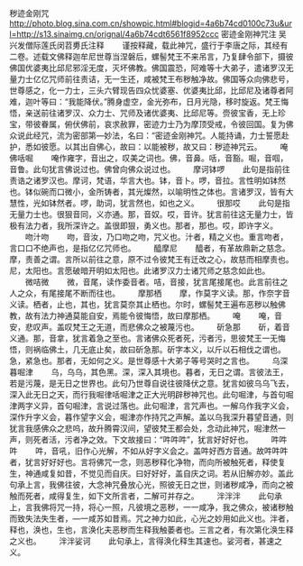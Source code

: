 秽迹金刚咒
http://photo.blog.sina.com.cn/showpic.html#blogid=4a6b74cd0100c73u&url=http://s13.sinaimg.cn/orignal/4a6b74cdt6561f8952ccc
密迹金刚神咒注
吴兴发僧际莲氏闵苕旉氏注释
　　谨按释藏，载此神咒，盛行于李唐之际，其经有二卷。述载文佛释迦牟尼世尊当涅磐后，螺髻梵王不来吊言，乃复肆令部下，摄彼佛国优婆夷比邱尼邪淫无度，灭坏佛教。佛国震恐，阿难等十大弟子，遣诸罗汉无量力士亿亿咒师前往责诘，无一生还，咸被梵王布秽触净故。佛国等众向佛悲号，世尊感之，化一力士，三头六臂现告四众忧婆塞、优婆夷比邱，比邱尼及诸尊者阿难，迦叶等曰：“我能降伏。”腾身虚空，金光弥布，日月光隐，移时旋返。梵王悔悟，亲送前往诸罗汉、众力士、咒师及诸优婆夷、比邱尼等。赍彼宝香，无上珍宝，带彼眷属，俯伏佛前，哀求赦罪，密迹力士乃为摩顶受戒，令彼回国。复为佛众说此经咒，流为密部第—妙法，名曰：“密迹金刚神咒。人能持诵，力士誓愿赴护，悉如彼愿。以其出自佛心，故曰：以能被秽，故又曰：秽迹神咒云。
　　唵佛咶啒
　　唵作雍字，音出之，叹美之词也。佛，音鼻。咶，音豁。啒，音啯，音鲁。此句犹言佛说过也。佛曾向佛众说过也。
　　摩诃钵啰
　　此句是指前往责诰之诸罗汉也。摩诃，梵语，华言大也。钵，音卜。啰，音拉。言性明如钵然也。钵似碗而口微小，金所铸者，其光燦然，以喻明性之体也。言诸罗汉，皆有大慧性，光如钵然者。啰，助词，犹言然也，如也之义。
　　很那哎
　　此句是指无量力士也。很狠音同，义亦通。那，音奴。哎，音许。犹言前往这无量力士，皆极有法力者，我所深许之。盖很即狠，勇义也。那者，那也。哎，即许字义。
　　吻汁吻
　　吻，音汝，乃口吻之吻，咒义也。汁者，精之义也。重言吻者，言口口不绝声也，是指亿亿咒师也。
　　醯摩尼
　　醯者，有革故鼎新之慈念。摩，责善之谓。言所以前往之意，原不过令彼梵王有迁改之心，故慈而相摩责也。尼，太阳也。言愿破暗开明如太阳也。此诸罗汉力士诸咒师之慈念如此也。
　　微咭微
　　微，音尾，读作委音者。咭，音接，犹言尾接尾也。此言前往之人之众，有尾接尾不断而往也。
　　摩那栖
　　摩，作莫字义读。那，作奈字音义读。栖者，止也，其也，犹言莫奈其止栖也。尔时，螺髻梵王遍布恶秽以触佛教，故有法力神通莫能自安，焉能令彼悔悟，故曰摩那栖。
　　唵
　　唵，音安，悲叹声。盖叹梵王之无道，而悲佛众之被蔑污也。
　　斫急那
　　斫，着音义通。那，音拿，犹言着急之至也。言诸佛众死者死，污者污，思彼梵王一无悔悟，则祸临佛土，几无底止矣，故曰斫急那。斫字本义，以斤以石相伐之谓也。急，紧急也。那者，无如何之义。是世尊感十大弟子等号哭时之言也。
　　乌深暮啒津
　　乌，乌乌，其色黑。深，深入其境也。暮者，无日之谓。言彼法王，若是污蔑，是无日之世界也。此句乃世尊自说往彼降伏之意。犹言如彼乌乌飞去，深入此无日之天，而行我啒律咶啒津之正大光明辟秽神咒也。此句啒津，与首句啒津两字义异，首句啒津，言说过落也。此句啒津，言咒声也。一解乌作我字义会，深作升字义会，暮作望字义会，啒津亦作持咒之声解。盖以乌我深升暮望音通，则犹言我感佛众之悲呜，故升腾霄汉间，望彼梵王都会处，念动此神咒，啒津然一声，则死者活，污者净之效。下文故接曰：“吽吽吽”，犹言好好好也。
　　吽吽吽
　　吽，音吼，旧作心光解，不如从好字义会之。盖吽好西方音通。故吽吽吽者，犹言好好好也。言将佛咒一念，则恶秽释化净物，而向所被触死者，释使复生，神通咸复如昔，不觉见而自庆。曰好好好，盖自庆之词。若从旧解亦妙。盖此句承上言，我佛往彼，大念神咒叠放心光，照彼无日之世，则诸秽咸净，而向之被触而死者，咸得复生，如下文所言者，二解可并存之。
　　泮泮泮
　　此句承上，言我佛将咒一持，将心一照，凡彼境之恶秽，一一咸净，我之佛众，被诸秽触而致失法失生者，—一咸苏如昔焉。咒之神力如此，心光之妙用如此义也。泮者，释也，涣也，生也，言涣化夫恶秽而生释我触萎者也。三言之者，有次第化涣生释之义也。
　　泮泮娑诃
　　此句承上，言得涣化释生其速也。娑河者，甚速之义。
